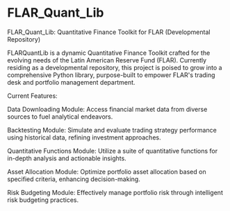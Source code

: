# FLAR_Quant_Lib
FLAR_Quant_Lib: Quantitative Finance Toolkit for FLAR (Developmental Repository)

FLARQuantLib is a dynamic Quantitative Finance Toolkit crafted for the evolving needs of the Latin American Reserve Fund (FLAR). Currently residing as a developmental repository, this project is poised to grow into a comprehensive Python library, purpose-built to empower FLAR's trading desk and portfolio management department.

Current Features:

Data Downloading Module: Access financial market data from diverse sources to fuel analytical endeavors.

Backtesting Module: Simulate and evaluate trading strategy performance using historical data, refining investment approaches.

Quantitative Functions Module: Utilize a suite of quantitative functions for in-depth analysis and actionable insights.

Asset Allocation Module: Optimize portfolio asset allocation based on specified criteria, enhancing decision-making.

Risk Budgeting Module: Effectively manage portfolio risk through intelligent risk budgeting practices.


